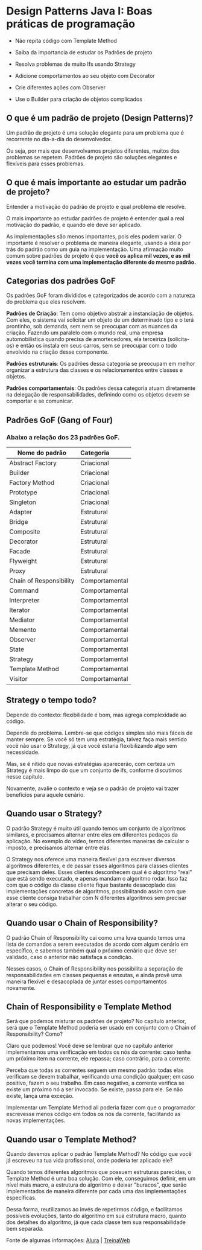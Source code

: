 # Design Patterns Java I: Boas práticas de programação

- Não repita código com Template Method

- Saiba da importancia de estudar os Padrões de projeto

- Resolva problemas de muito Ifs usando Strategy

- Adicione comportamentos ao seu objeto com Decorator

- Crie diferentes ações com Observer

- Use o Builder para criação de objetos complicados

## O que é um padrão de projeto (Design Patterns)?

Um padrão de projeto é uma solução elegante para um problema que é recorrente no dia-a-dia do desenvolvedor.

Ou seja, por mais que desenvolvamos projetos diferentes, muitos dos problemas se repetem. 
Padrões de projeto são soluções elegantes e flexíveis para esses problemas.

## O que é mais importante ao estudar um padrão de projeto?

Entender a motivação do padrão de projeto e qual problema ele resolve. 

O mais importante ao estudar padrões de projeto é entender qual a real motivação do padrão, e quando ele deve ser aplicado.

As implementações são menos importantes, pois eles podem variar. O importante é resolver o problema de maneira elegante, usando a ideia por trás do padrão como um guia na implementação. Uma afirmação muito comum sobre padrões de projeto é que **você os aplica mil vezes, e as mil vezes você termina com uma implementação diferente do mesmo padrão.**

## Categorias dos padrões GoF

Os padrões GoF foram divididos e categorizados de acordo com a natureza do problema que eles resolvem.

**Padrões de Criação**: Tem como objetivo abstrair a instanciação de objetos. Com eles, o sistema vai solicitar um objeto de um determinado tipo e o terá prontinho, sob demanda, sem nem se preocupar com as nuances da criação. Fazendo um paralelo com o mundo real, uma empresa automobilística quando precisa de amortecedores, ela terceiriza (solicita-os) e então os instala em seus carros, sem se preocupar com o todo envolvido na criação desse componente.

**Padrões estruturais**: Os padrões dessa categoria se preocupam em melhor organizar a estrutura das classes e os relacionamentos entre classes e objetos.

**Padrões comportamentais**: Os padrões dessa categoria atuam diretamente na delegação de responsabilidades, definindo como os objetos devem se comportar e se comunicar.

## Padrões GoF (Gang of Four)

### Abaixo a relação dos 23 padrões GoF.

| **Nome do padrão** | 	**Categoria** |
| -------------- |:---------- |
| Abstract Factory | Criacional |
| Builder | Criacional |
| Factory Method | Criacional |
| Prototype | Criacional |
| Singleton | Criacional |
| Adapter | Estrutural |
| Bridge | Estrutural |
| Composite | Estrutural |
| Decorator | Estrutural |
| Facade | Estrutural |
| Flyweight | Estrutural |
| Proxy | Estrutural |
| Chain of Responsibility | Comportamental |
| Command | Comportamental |
| Interpreter | Comportamental |
| Iterator | Comportamental |
| Mediator | Comportamental |
| Memento | Comportamental |
| Observer | Comportamental |
| State | Comportamental |
| Strategy | Comportamental |
| Template Method | Comportamental |
| Visitor | Comportamental |

## Strategy o tempo todo?

Depende do contexto: flexibilidade é bom, mas agrega complexidade ao código.

Depende do problema. Lembre-se que códigos simples são mais fáceis de manter sempre. Se você só tem uma estratégia, talvez faça mais sentido você não usar o Strategy, já que você estaria flexibilizando algo sem necessidade.

Mas, se é nítido que novas estratégias aparecerão, com certeza um Strategy é mais limpo do que um conjunto de ifs, conforme discutimos nesse capítulo.

Novamente, avalie o contexto e veja se o padrão de projeto vai trazer benefícios para aquele cenário.

## Quando usar o Strategy?

O padrão Strategy é muito útil quando temos um conjunto de algoritmos similares, e precisamos alternar entre eles em diferentes pedaços da aplicação. No exemplo do vídeo, temos diferentes maneiras de calcular o imposto, e precisamos alternar entre elas.

O Strategy nos oferece uma maneira flexível para escrever diversos algoritmos diferentes, e de passar esses algoritmos para classes clientes que precisam deles. Esses clientes desconhecem qual é o algoritmo "real" que está sendo executado, e apenas mandam o algoritmo rodar. Isso faz com que o código da classe cliente fique bastante desacoplado das implementações concretas de algoritmos, possibilitando assim com que esse cliente consiga trabalhar com N diferentes algoritmos sem precisar alterar o seu código.

## Quando usar o Chain of Responsibility?

O padrão Chain of Responsibility cai como uma luva quando temos uma lista de comandos a serem executados de acordo com algum cenário em específico, e sabemos também qual o próximo cenário que deve ser validado, caso o anterior não satisfaça a condição.

Nesses casos, o Chain of Responsibility nos possibilita a separação de responsabilidades em classes pequenas e enxutas, e ainda provê uma maneira flexível e desacoplada de juntar esses comportamentos novamente.

## Chain of Responsibility e Template Method

Será que podemos misturar os padrões de projeto? No capítulo anterior, será que o Template Method poderia ser usado em conjunto com o Chain of Responsibility? Como?

Claro que podemos! Você deve se lembrar que no capítulo anterior implementamos uma verificação em todos os nós da corrente: caso tenha um próximo item na corrente, ele repassa; caso contrário, para a corrente.

Perceba que todas as correntes seguem um mesmo padrão: todas elas verificam se devem trabalhar, verificando uma condição qualquer; em caso positivo, fazem o seu trabalho. Em caso negativo, a corrente verifica se existe um próximo nó a ser invocado. Se existe, passa para ele. Se não existe, lança uma exceção.

Implementar um Template Method ali poderia fazer com que o programador escrevesse menos código em todos os nós da corrente, facilitando as novas implementações.

## Quando usar o Template Method?

Quando devemos aplicar o padrão Template Method? No código que você já escreveu na tua vida profissional, onde poderia ter aplicado ele?

Quando temos diferentes algoritmos que possuem estruturas parecidas, o Template Method é uma boa solução. Com ele, conseguimos definir, em um nível mais macro, a estrutura do algoritmo e deixar "buracos", que serão implementados de maneira diferente por cada uma das implementações específicas.

Dessa forma, reutilizamos ao invés de repetirmos código, e facilitamos possíveis evoluções, tanto do algoritmo em sua estrutura macro, quanto dos detalhes do algoritmo, já que cada classe tem sua responsabilidade bem separada.

Fonte de algumas informações:
[Alura](https://cursos.alura.com.br/formacao-expert-em-orientacao-a-objetos) | 
[TreinaWeb](https://www.treinaweb.com.br/blog/padroes-de-projeto-o-que-sao-e-o-que-resolvem/)

